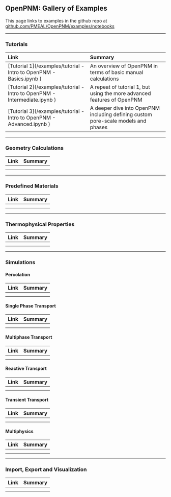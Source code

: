 ## OpenPNM: Gallery of Examples

This page links to examples in the github repo at [github.com/PMEAL/OpenPNM/examples/notebooks](https://www.github.com/PMEAL/OpenPNM/examples/notebooks)


[//]: # (This line and the one below are not rendered in the final file.  It is basically a comment)
[//]: # (https://github.com/PMEAL/OpenPNM/blob/master/examples/XXXX.ipynb)


---

### Tutorials

| Link | Summary |
|:---|:---|
| [Tutorial 1](/examples/tutorial - Intro to OpenPNM - Basics.ipynb ) | An overview of OpenPNM in terms of basic manual calculations |
| [Tutorial 2](/examples/tutorial - Intro to OpenPNM - Intermediate.ipynb ) | A repeat of tutorial 1, but using the more advanced features of OpenPNM |
| [Tutorial 3](/examples/tutorial - Intro to OpenPNM - Advanced.ipynb ) | A deeper dive into OpenPNM including defining custom pore-scale models and phases | 


---
### Geometry Calculations

| Link | Summary |
|:---|:---|
|  |  |
|  |  |


---
### Predefined Materials

| Link | Summary |
|:---|:---|
|  |  |
|  |  |



---
### Thermophysical Properties

| Link | Summary |
|:---|:---|
|  |  |
|  |  |


---
### Simulations

#### Percolation

| Link | Summary |
|:---|:---|
|  |  |
|  |  |

#### Single Phase Transport

| Link | Summary |
|:---|:---|
|  |  |
|  |  |

#### Multiphase Transport

| Link | Summary |
|:---|:---|
|  |  |
|  |  |

#### Reactive Transport

| Link | Summary |
|:---|:---|
|  |  |
|  |  |

#### Transient Transport

| Link | Summary |
|:---|:---|
|  |  |
|  |  |

#### Multiphysics

| Link | Summary |
|:---|:---|
|  |  |
|  |  |

---
### Import, Export and Visualization

| Link | Summary |
|:---|:---|
|  |  |
|  |  |


